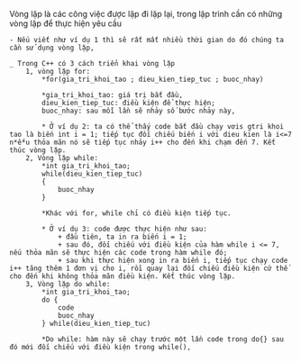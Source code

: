 Vòng lặp là các công việc được lặp đi lặp lại, trong lập trình cần có những vòng lặp để thực hiện yêu cầu

    - Nếu viết như ví dụ 1 thì sẽ rất mất nhiều thời gian do đó chúng ta cần sử dụng vòng lặp,

    _ Trong C++ có 3 cách triển khai vòng lặp
        1, vòng lặp for:
            *for(gia_tri_khoi_tao ; dieu_kien_tiep_tuc ; buoc_nhay)

            *gia_tri_khoi_tao: giá trị bắt đầu,
            dieu_kien_tiep_tuc: điều kiện để thực hiện;
            buoc_nhay: sau mỗi lần sẽ nhảy số bước nhảy này,

            * Ở ví dụ 2: ta có thể thấy code bắt đầu chạy vơis gtri khoi tao là biến int i = 1; tiếp tục đối chiếu biến i với dieu kien là i<=7 n*ế*u thỏa mãn nó sẽ tiếp tục nhảy i++ cho đến khi chạm đến 7. Kết thúc vòng lặp.
        2, Vòng lặp while: 
            *int gia_tri_khoi_tao;
            while(dieu_kien_tiep_tuc)
            {
                buoc_nhay
            }

            *Khác với for, while chỉ có điều kiện tiếp tục.

            * Ở ví dụ 3: code được thực hiện như sau:
                + đầu tiên, ta in ra biến i = 1;
                + sau đó, đối chiếu với điều kiện của hàm while i <= 7, nếu thỏa mãn sẽ thực hiện các code trong hàm while đó;
                + sau khi thực hiện xong in ra biến i, tiếp tục chạy code i++ tăng thêm 1 đơn vị cho i, rồi quay lại đối chiếu điều kiện cứ thế cho đến khi không thỏa mãn điều kiện. Kết thúc vòng lặp.
        3, Vòng lặp do while:
            *int gia_tri_khoi_tao;
            do {
                code
                buoc_nhay
            } while(dieu_kien_tiep_tuc)

            *Do while: hàm này sẽ chạy trước một lần code trong do{} sau đó mới đối chiếu với điều kiện trong while(),



